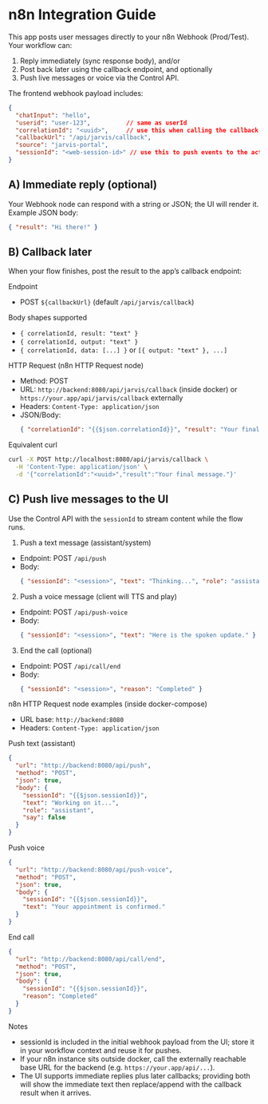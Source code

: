# n8n Integration Guide

This app posts user messages directly to your n8n Webhook (Prod/Test). Your workflow can:

1) Reply immediately (sync response body), and/or
2) Post back later using the callback endpoint, and optionally
3) Push live messages or voice via the Control API.

The frontend webhook payload includes:

```json
{
  "chatInput": "hello",
  "userid": "user-123",          // same as userId
  "correlationId": "<uuid>",     // use this when calling the callback endpoint
  "callbackUrl": "/api/jarvis/callback",
  "source": "jarvis-portal",
  "sessionId": "<web-session-id>" // use this to push events to the active UI
}
```

## A) Immediate reply (optional)
Your Webhook node can respond with a string or JSON; the UI will render it. Example JSON body:

```json
{ "result": "Hi there!" }
```

## B) Callback later
When your flow finishes, post the result to the app’s callback endpoint:

Endpoint
- POST `${callbackUrl}` (default `/api/jarvis/callback`)

Body shapes supported
- `{ correlationId, result: "text" }`
- `{ correlationId, output: "text" }`
- `{ correlationId, data: [...] }` or `[{ output: "text" }, ...]`

HTTP Request (n8n HTTP Request node)
- Method: POST
- URL: `http://backend:8080/api/jarvis/callback` (inside docker) or `https://your.app/api/jarvis/callback` externally
- Headers: `Content-Type: application/json`
- JSON/Body:
  ```json
  { "correlationId": "{{$json.correlationId}}", "result": "Your final message." }
  ```

Equivalent curl
```bash
curl -X POST http://localhost:8080/api/jarvis/callback \
  -H 'Content-Type: application/json' \
  -d '{"correlationId":"<uuid>","result":"Your final message."}'
```

## C) Push live messages to the UI
Use the Control API with the `sessionId` to stream content while the flow runs.

1) Push a text message (assistant/system)
- Endpoint: POST `/api/push`
- Body:
  ```json
  { "sessionId": "<session>", "text": "Thinking...", "role": "assistant", "say": false }
  ```

2) Push a voice message (client will TTS and play)
- Endpoint: POST `/api/push-voice`
- Body:
  ```json
  { "sessionId": "<session>", "text": "Here is the spoken update." }
  ```

3) End the call (optional)
- Endpoint: POST `/api/call/end`
- Body:
  ```json
  { "sessionId": "<session>", "reason": "Completed" }
  ```

n8n HTTP Request node examples (inside docker-compose)
- URL base: `http://backend:8080`
- Headers: `Content-Type: application/json`

Push text (assistant)
```json
{
  "url": "http://backend:8080/api/push",
  "method": "POST",
  "json": true,
  "body": {
    "sessionId": "{{$json.sessionId}}",
    "text": "Working on it...",
    "role": "assistant",
    "say": false
  }
}
```

Push voice
```json
{
  "url": "http://backend:8080/api/push-voice",
  "method": "POST",
  "json": true,
  "body": {
    "sessionId": "{{$json.sessionId}}",
    "text": "Your appointment is confirmed."
  }
}
```

End call
```json
{
  "url": "http://backend:8080/api/call/end",
  "method": "POST",
  "json": true,
  "body": {
    "sessionId": "{{$json.sessionId}}",
    "reason": "Completed"
  }
}
```

Notes
- sessionId is included in the initial webhook payload from the UI; store it in your workflow context and reuse it for pushes.
- If your n8n instance sits outside docker, call the externally reachable base URL for the backend (e.g. `https://your.app/api/...`).
- The UI supports immediate replies plus later callbacks; providing both will show the immediate text then replace/append with the callback result when it arrives.
